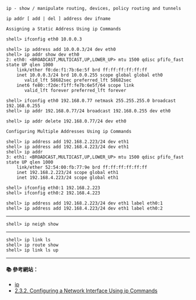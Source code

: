 `ip - show / manipulate routing, devices, policy routing and tunnels`

```
ip addr [ add | del ] address dev ifname
```

`Assigning a Static Address Using ip Commands` 

```console
shell> ifconfig eth0 10.0.0.3

shell> ip address add 10.0.0.3/24 dev eth0
shell> ip addr show dev eth0
2: eth0: <BROADCAST,MULTICAST,UP,LOWER_UP> mtu 1500 qdisc pfifo_fast state UP qlen 1000
    link/ether f0:de:f1:7b:6e:5f brd ff:ff:ff:ff:ff:ff
    inet 10.0.0.3/24 brd 10.0.0.255 scope global global eth0
       valid_lft 58682sec preferred_lft 58682sec
    inet6 fe80::f2de:f1ff:fe7b:6e5f/64 scope link 
       valid_lft forever preferred_lft forever
```

```console
shell> ifconfig eth0 192.168.0.77 netmask 255.255.255.0 broadcast 192.168.0.255
shell> ip addr 192.168.0.77/24 broadcast 192.168.0.255 dev eth0
```
```console
shell> ip addr delete 192.168.0.77/24 dev eth0
```

`Configuring Multiple Addresses Using ip Commands`
```console
shell> ip address add 192.168.2.223/24 dev eth1
shell> ip address add 192.168.4.223/24 dev eth1
shell> ip addr
3: eth1: <BROADCAST,MULTICAST,UP,LOWER_UP> mtu 1500 qdisc pfifo_fast state UP qlen 1000
    link/ether 52:54:00:fb:77:9e brd ff:ff:ff:ff:ff:ff
    inet 192.168.2.223/24 scope global eth1
    inet 192.168.4.223/24 scope global eth1
```

```console
shell> ifconfig eth0:1 192.168.2.223
shell> ifconfig eth0:2 192.168.4.223

shell> ip address add 192.168.2.223/24 dev eth1 label eth0:1
shell> ip address add 192.168.4.223/24 dev eth1 label eth0:2
```

---

```console
shell> ip neigh show
```
---

```console
shell> ip link ls
shell> ip route show
shell> ip link ls up
```
---

#### :books: 參考網站：
- [ip](http://manpages.ubuntu.com/manpages/trusty/man8/ip.8.html)
- [2.3.2. Configuring a Network Interface Using ip Commands](https://docs.fedoraproject.org/en-US/Fedora/22/html/Networking_Guide/sec-Configuring_a_Network_Interface_Using_ip_commands.html)